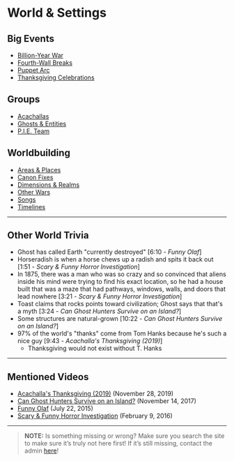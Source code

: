 # World & Settings


## Big Events
- [Billion-Year War](../4.World/Billion_Year_War.md)
- [Fourth-Wall Breaks](../4.World/Fourth-Wall_Breaks.md)
- [Puppet Arc](../4.World/Puppet_Arc.md)
- [Thanksgiving Celebrations](../4.World/Thanksgiving_Celebrations.md)

## Groups
- [Acachallas](../4.World/Acachallas.md)
- [Ghosts & Entities](../4.World/Ghosts-Entities.md)
- [P.I.E. Team](../4.World/PIE_Team.md)

## Worldbuilding
- [Areas & Places](../4.World/Areas-Places.md)
- [Canon Fixes](../4.World/Canon_Fixes.md)
- [Dimensions & Realms](../4.World/Dimensions-Relams.md)
- [Other Wars](../4.World/Other_Wars.md)
- [Songs](../4.World/Songs.md)
- [Timelines](../4.World/Timelines.md)

----

## Other World Trivia
- Ghost has called Earth "currently destroyed" \[6:10 - *Funny Olaf*]
- Horseradish is when a horse chews up a radish and spits it back out \[1:51 - *Scary & Funny Horror Investigation*]
- In 1875, there was a man who was so crazy and so convinced that aliens inside his mind were trying to find his exact location, so he had a house built that was a maze that had pathways, windows, walls, and doors that lead nowhere \[3:21 - *Scary & Funny Horror Investigation*]
- Toast claims that rocks points toward civilization; Ghost says that that's a myth \[3:24 - *Can Ghost Hunters Survive on an Island?*]
- Some structures are natural-grown \[10:22 - *Can Ghost Hunters Survive on an Island?*]
- 97% of the world's "thanks" come from Tom Hanks because he's such a nice guy \[9:43 - *Acachalla's Thanksgiving (2019)*]
  - Thanksgiving would not exist without T. Hanks

----
## Mentioned Videos
- [Acachalla's Thanksgiving (2019)](https://youtu.be/dC5GT2mZNEk) \(November 28, 2019)
- [Can Ghost Hunters Survive on an Island?](https://youtu.be/xW4E8DGLAbM) \(November 14, 2017)
- [Funny Olaf](https://youtu.be/_onnlghtxTQ) \(July 22, 2015)
- [Scary & Funny Horror Investigation](https://youtu.be/DPolPvjBouo) \(February 9, 2016)

----

> **NOTE:** Is something missing or wrong? Make sure you search the site to make sure it’s truly not here first! If it’s still missing, contact the admin [here](../chapter_2.md)!